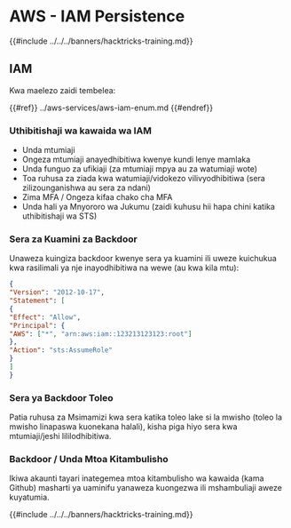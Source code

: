 # AWS - IAM Persistence

{{#include ../../../banners/hacktricks-training.md}}

## IAM

Kwa maelezo zaidi tembelea:

{{#ref}}
../aws-services/aws-iam-enum.md
{{#endref}}

### Uthibitishaji wa kawaida wa IAM

- Unda mtumiaji
- Ongeza mtumiaji anayedhibitiwa kwenye kundi lenye mamlaka
- Unda funguo za ufikiaji (za mtumiaji mpya au za watumiaji wote)
- Toa ruhusa za ziada kwa watumiaji/vidokezo vilivyodhibitiwa (sera zilizounganishwa au sera za ndani)
- Zima MFA / Ongeza kifaa chako cha MFA
- Unda hali ya Mnyororo wa Jukumu (zaidi kuhusu hii hapa chini katika uthibitishaji wa STS)

### Sera za Kuamini za Backdoor

Unaweza kuingiza backdoor kwenye sera ya kuamini ili uweze kuichukua kwa rasilimali ya nje inayodhibitiwa na wewe (au kwa kila mtu):
```json
{
"Version": "2012-10-17",
"Statement": [
{
"Effect": "Allow",
"Principal": {
"AWS": ["*", "arn:aws:iam::123213123123:root"]
},
"Action": "sts:AssumeRole"
}
]
}
```
### Sera ya Backdoor Toleo

Patia ruhusa za Msimamizi kwa sera katika toleo lake si la mwisho (toleo la mwisho linapaswa kuonekana halali), kisha piga hiyo sera kwa mtumiaji/jeshi lililodhibitiwa.

### Backdoor / Unda Mtoa Kitambulisho

Ikiwa akaunti tayari inategemea mtoa kitambulisho wa kawaida (kama Github) masharti ya uaminifu yanaweza kuongezwa ili mshambuliaji aweze kuyatumia. 

{{#include ../../../banners/hacktricks-training.md}}
